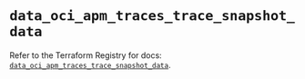 # `data_oci_apm_traces_trace_snapshot_data`

Refer to the Terraform Registry for docs: [`data_oci_apm_traces_trace_snapshot_data`](https://registry.terraform.io/providers/oracle/oci/6.18.0/docs/data-sources/apm_traces_trace_snapshot_data).
